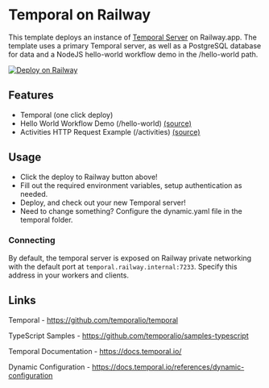# Temporal on Railway
This template deploys an instance of [Temporal Server]([https://www.rabbitmq.com/](https://github.com/temporalio/temporal)) on Railway.app. The template uses a primary Temporal server, as well as a PostgreSQL database for data and a NodeJS hello-world workflow demo in the /hello-world path.

[![Deploy on Railway](https://railway.app/button.svg)](https://railway.app/template/AhDDtZ?referralCode=IQhE0B)
## Features
- Temporal (one click deploy)
- Hello World Workflow Demo (/hello-world) [(source)](https://github.com/temporalio/samples-typescript/tree/main/hello-world)
- Activities HTTP Request Example (/activities) [(source)](https://github.com/temporalio/samples-typescript/tree/main/activities-examples)
## Usage
- Click the deploy to Railway button above!
- Fill out the required environment variables, setup authentication as needed.
- Deploy, and check out your new Temporal server!
- Need to change something? Configure the dynamic.yaml file in the temporal folder.

### Connecting
By default, the temporal server is exposed on Railway private networking with the default port at `temporal.railway.internal:7233`. Specify this address in your workers and clients.
## Links
Temporal - https://github.com/temporalio/temporal

TypeScript Samples - https://github.com/temporalio/samples-typescript

Temporal Documentation - https://docs.temporal.io/

Dynamic Configuration - https://docs.temporal.io/references/dynamic-configuration
